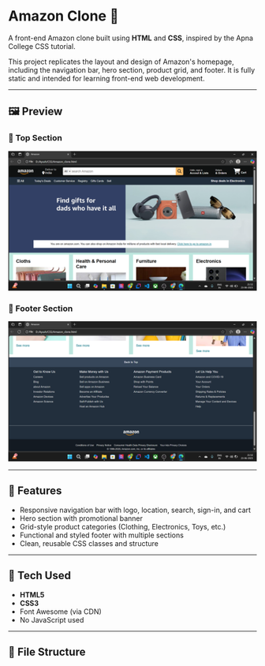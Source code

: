 # Amazon Clone 🛒

A front-end Amazon clone built using **HTML** and **CSS**, inspired by the Apna College CSS tutorial.

This project replicates the layout and design of Amazon's homepage, including the navigation bar, hero section, product grid, and footer. It is fully static and intended for learning front-end web development.

---

## 🖼️ Preview

### 📌 Top Section
![Top Screenshot](./Screenshot%202025-06-23%20215222.png)

### 📌 Footer Section
![Footer Screenshot](./Screenshot%202025-06-23%20215240.png)

---

## 🚀 Features

- Responsive navigation bar with logo, location, search, sign-in, and cart
- Hero section with promotional banner
- Grid-style product categories (Clothing, Electronics, Toys, etc.)
- Functional and styled footer with multiple sections
- Clean, reusable CSS classes and structure

---

## 📁 Tech Used

- **HTML5**
- **CSS3**
- Font Awesome (via CDN)
- No JavaScript used

---

## 📂 File Structure

